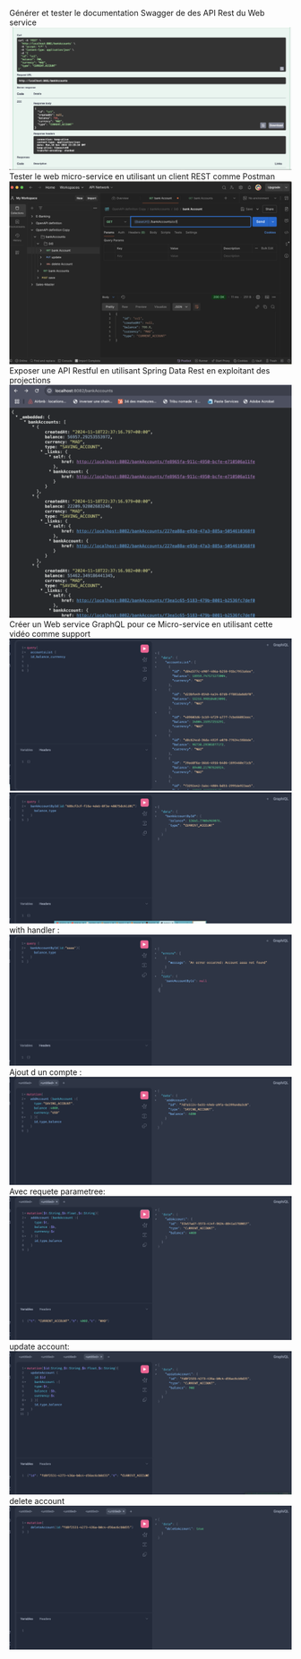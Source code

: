 Générer et tester le documentation Swagger de des API Rest du Web service
![img.png](img.png)
Tester le web micro-service en utilisant un client REST comme Postman
![img_1.png](img_1.png)
Exposer une API Restful en utilisant Spring Data Rest en exploitant des projections
![img_2.png](img_2.png)
Créer un Web service GraphQL pour ce Micro-service en utilisant cette vidéo comme support
![img_3.png](img_3.png)
![img_5.png](img_5.png)
with handler :
![img_6.png](img_6.png)
Ajout d un compte :
![img_7.png](img_7.png)
Avec requete parametree:
![img_8.png](img_8.png)
update account:
![img_9.png](img_9.png)
delete account 
![img_10.png](img_10.png)
